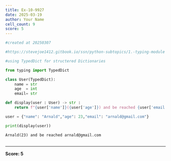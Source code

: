 ```yaml
---
title: Ex-10-9927
date: 2025-03-19
author: Your Name
cell_count: 9
score: 5
---
```


```python
#created at 20250307
```


```python
#https://stevejoe1412.gitbook.io/ssn/python-subtopics/1.-typing-module
```


```python
#using TypedDict for structered Dictionaries
```


```python
from typing import TypedDict
```


```python
class User(TypedDict):
    name = str
    age  = int
    email= str
```


```python
def display(user : User) -> str :
    return f"{user['name']}({user['age']}) and be reached {user['email']}"
```


```python
user = {"name": "Arnald","age": 23,"email": "arnald@gmail.com"}
```


```python
print(display(user))
```

    Arnald(23) and be reached arnald@gmail.com



```python

```


---
**Score: 5**